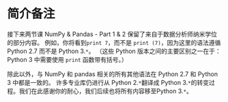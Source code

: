 # 简介备注

接下来两节课 NumPy & Pandas - Part 1 & 2 保留了来自于数据分析师纳米学位的部分内容。 例如，你将看到`print 7`，而不是 `print (7)`，因为这里的语法遵循 Python 2.7 而不是 Python 3.`*`。 （这些 Python 版本之间的主要区别之一在于： Python 3 中需要使用 `print` 函数带有括号。）

除此以外，与 NumPy 和 pandas 相关的所有其他语法在 Python 2.7 和 Python 3 中都是一致的。 许多专业库仍进行从 Python 2.`*`翻译成 Python 3.`*`的转变过程。我们在此感谢你的耐心，我们后续也将所有内容移至Python 3.`*`。